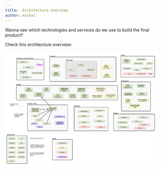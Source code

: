 ```yaml
---
title:  Architecture overview
author: michal
---
```


Wanna see which technologies and services do we use to build the final product?

Check this architecture overview:

[![architecture overview](/img/HQ-engineering-architecture.001.png)](/img/HQ-engineering-architecture.001.png)
